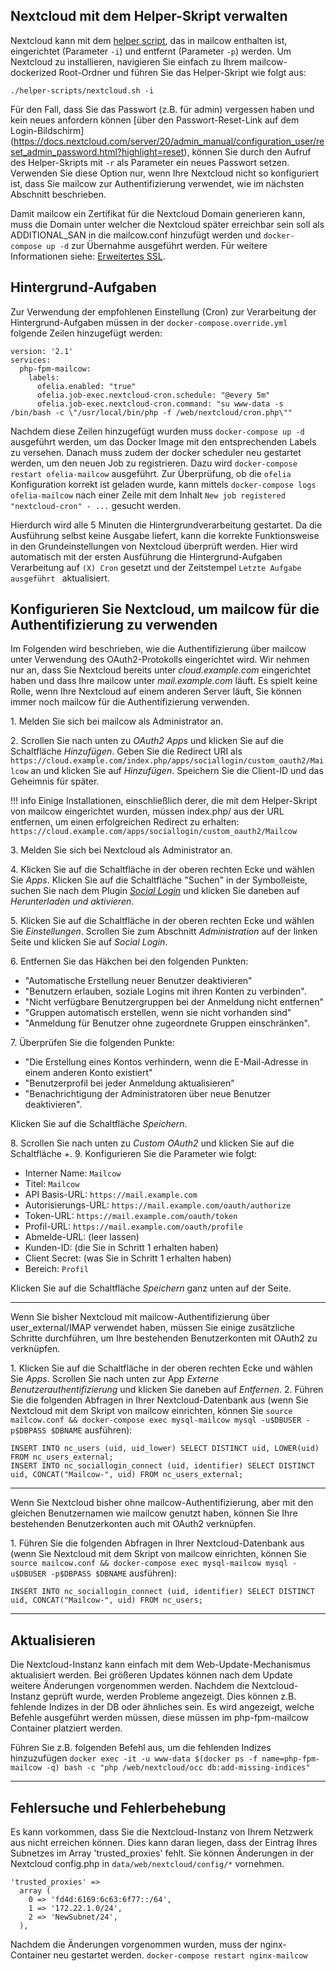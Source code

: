 ## Nextcloud mit dem Helper-Skript verwalten

Nextcloud kann mit dem [helper script](https://github.com/mailcow/mailcow-dockerized/raw/master/helper-scripts/nextcloud.sh), das in mailcow enthalten ist, eingerichtet (Parameter `-i`) und entfernt (Parameter `-p`) werden. Um Nextcloud zu installieren, navigieren Sie einfach zu Ihrem mailcow-dockerized Root-Ordner und führen Sie das Helper-Skript wie folgt aus:

`./helper-scripts/nextcloud.sh -i`

Für den Fall, dass Sie das Passwort (z.B. für admin) vergessen haben und kein neues anfordern können [über den Passwort-Reset-Link auf dem Login-Bildschirm] (https://docs.nextcloud.com/server/20/admin_manual/configuration_user/reset_admin_password.html?highlight=reset), können Sie durch den Aufruf des Helper-Skripts mit `-r` als Parameter ein neues Passwort setzen. Verwenden Sie diese Option nur, wenn Ihre Nextcloud nicht so konfiguriert ist, dass Sie mailcow zur Authentifizierung verwendet, wie im nächsten Abschnitt beschrieben.

Damit mailcow ein Zertifikat für die Nextcloud Domain generieren kann, muss die Domain unter welcher die Nextcloud später erreichbar sein soll als ADDITIONAL_SAN in die mailcow.conf hinzufügt werden und `docker-compose up -d` zur Übernahme ausgeführt werden. Für weitere Informationen siehe: [Erweitertes SSL](../post_installation/firststeps-ssl.md).

## Hintergrund-Aufgaben

Zur Verwendung der empfohlenen Einstellung (Cron) zur Verarbeitung der Hintergrund-Aufgaben müssen in der `docker-compose.override.yml` folgende Zeilen
 hinzugefügt werden:

```
version: '2.1'
services:
  php-fpm-mailcow:
    labels:
      ofelia.enabled: "true"
      ofelia.job-exec.nextcloud-cron.schedule: "@every 5m"
      ofelia.job-exec.nextcloud-cron.command: "su www-data -s /bin/bash -c \"/usr/local/bin/php -f /web/nextcloud/cron.php\""
```

Nachdem diese Zeilen hinzugefügt wurden muss `docker-compose up -d` ausgeführt werden, um das Docker Image mit den entsprechenden Labels zu versehen. Danach muss
 zudem der docker scheduler neu gestartet werden, um den neuen Job zu registrieren. Dazu wird `docker-compose restart ofelia-mailcow` ausgeführt. Zur
 Überprüfung, ob die `ofelia` Konfiguration korrekt ist geladen wurde, kann mittels `docker-compose logs ofelia-mailcow` nach einer Zeile mit dem Inhalt
 `New job registered "nextcloud-cron" - ...` gesucht werden.

Hierdurch wird alle 5 Minuten die Hintergrundverarbeitung gestartet. Da die Ausführung selbst keine Ausgabe liefert, kann die korrekte Funktionsweise in den
 Grundeinstellungen von Nextcloud überprüft werden. Hier wird automatisch mit der ersten Ausführung die Hintergrund-Aufgaben Verarbeitung auf `(X) Cron` gesetzt
 und der Zeitstempel `Letzte Aufgabe ausgeführt ` aktualisiert.

## Konfigurieren Sie Nextcloud, um mailcow für die Authentifizierung zu verwenden

Im Folgenden wird beschrieben, wie die Authentifizierung über mailcow unter Verwendung des OAuth2-Protokolls eingerichtet wird. Wir nehmen nur an, dass Sie Nextcloud bereits unter _cloud.example.com_ eingerichtet haben und dass Ihre mailcow unter _mail.example.com_ läuft. Es spielt keine Rolle, wenn Ihre Nextcloud auf einem anderen Server läuft, Sie können immer noch mailcow für die Authentifizierung verwenden.

1\. Melden Sie sich bei mailcow als Administrator an.

2\. Scrollen Sie nach unten zu _OAuth2 Apps_ und klicken Sie auf die Schaltfläche _Hinzufügen_. Geben Sie die Redirect URI als `https://cloud.example.com/index.php/apps/sociallogin/custom_oauth2/Mailcow` an und klicken Sie auf _Hinzufügen_. Speichern Sie die Client-ID und das Geheimnis für später.

!!! info
    Einige Installationen, einschließlich derer, die mit dem Helper-Skript von mailcow eingerichtet wurden, müssen index.php/ aus der URL entfernen, um einen erfolgreichen Redirect zu erhalten: `https://cloud.example.com/apps/sociallogin/custom_oauth2/Mailcow`

3\. Melden Sie sich bei Nextcloud als Administrator an.

4\. Klicken Sie auf die Schaltfläche in der oberen rechten Ecke und wählen Sie _Apps_. Klicken Sie auf die Schaltfläche "Suchen" in der Symbolleiste, suchen Sie nach dem Plugin [_Social Login_](https://apps.nextcloud.com/apps/sociallogin) und klicken Sie daneben auf _Herunterladen und aktivieren_.

5\. Klicken Sie auf die Schaltfläche in der oberen rechten Ecke und wählen Sie _Einstellungen_. Scrollen Sie zum Abschnitt _Administration_ auf der linken Seite und klicken Sie auf _Social Login_.

6\. Entfernen Sie das Häkchen bei den folgenden Punkten:

- "Automatische Erstellung neuer Benutzer deaktivieren"
- "Benutzern erlauben, soziale Logins mit ihren Konten zu verbinden".
- "Nicht verfügbare Benutzergruppen bei der Anmeldung nicht entfernen"
- "Gruppen automatisch erstellen, wenn sie nicht vorhanden sind"
- "Anmeldung für Benutzer ohne zugeordnete Gruppen einschränken".

7\. Überprüfen Sie die folgenden Punkte:

- "Die Erstellung eines Kontos verhindern, wenn die E-Mail-Adresse in einem anderen Konto existiert"
- "Benutzerprofil bei jeder Anmeldung aktualisieren"
- "Benachrichtigung der Administratoren über neue Benutzer deaktivieren".

Klicken Sie auf die Schaltfläche _Speichern_.

8\. Scrollen Sie nach unten zu _Custom OAuth2_ und klicken Sie auf die Schaltfläche _+_.
9\. Konfigurieren Sie die Parameter wie folgt:

- Interner Name: `Mailcow`
- Titel: `Mailcow`
- API Basis-URL: `https://mail.example.com`
- Autorisierungs-URL: `https://mail.example.com/oauth/authorize`
- Token-URL: `https://mail.example.com/oauth/token`
- Profil-URL: `https://mail.example.com/oauth/profile`
- Abmelde-URL: (leer lassen)
- Kunden-ID: (die Sie in Schritt 1 erhalten haben)
- Client Secret: (was Sie in Schritt 1 erhalten haben)
- Bereich: `Profil`

Klicken Sie auf die Schaltfläche _Speichern_ ganz unten auf der Seite.

---

Wenn Sie bisher Nextcloud mit mailcow-Authentifizierung über user\_external/IMAP verwendet haben, müssen Sie einige zusätzliche Schritte durchführen, um Ihre bestehenden Benutzerkonten mit OAuth2 zu verknüpfen.

1\. Klicken Sie auf die Schaltfläche in der oberen rechten Ecke und wählen Sie _Apps_. Scrollen Sie nach unten zur App _Externe Benutzerauthentifizierung_ und klicken Sie daneben auf _Entfernen_.
2\. Führen Sie die folgenden Abfragen in Ihrer Nextcloud-Datenbank aus (wenn Sie Nextcloud mit dem Skript von mailcow einrichten, können Sie `source mailcow.conf && docker-compose exec mysql-mailcow mysql -u$DBUSER -p$DBPASS $DBNAME` ausführen):
```
INSERT INTO nc_users (uid, uid_lower) SELECT DISTINCT uid, LOWER(uid) FROM nc_users_external;
INSERT INTO nc_sociallogin_connect (uid, identifier) SELECT DISTINCT uid, CONCAT("Mailcow-", uid) FROM nc_users_external;
```

---

Wenn Sie Nextcloud bisher ohne mailcow-Authentifizierung, aber mit den gleichen Benutzernamen wie mailcow genutzt haben, können Sie Ihre bestehenden Benutzerkonten auch mit OAuth2 verknüpfen.

1\. Führen Sie die folgenden Abfragen in Ihrer Nextcloud-Datenbank aus (wenn Sie Nextcloud mit dem Skript von mailcow einrichten, können Sie `source mailcow.conf && docker-compose exec mysql-mailcow mysql -u$DBUSER -p$DBPASS $DBNAME` ausführen):
```
INSERT INTO nc_sociallogin_connect (uid, identifier) SELECT DISTINCT uid, CONCAT("Mailcow-", uid) FROM nc_users;
```

---

## Aktualisieren

Die Nextcloud-Instanz kann einfach mit dem Web-Update-Mechanismus aktualisiert werden. Bei größeren Updates können nach dem Update weitere Änderungen vorgenommen werden. Nachdem die Nextcloud-Instanz geprüft wurde, werden Probleme angezeigt. Dies können z.B. fehlende Indizes in der DB oder ähnliches sein.
Es wird angezeigt, welche Befehle ausgeführt werden müssen, diese müssen im php-fpm-mailcow Container platziert werden.

Führen Sie z.B. folgenden Befehl aus, um die fehlenden Indizes hinzuzufügen
`docker exec -it -u www-data $(docker ps -f name=php-fpm-mailcow -q) bash -c "php /web/nextcloud/occ db:add-missing-indices"`

---

## Fehlersuche und Fehlerbehebung

Es kann vorkommen, dass Sie die Nextcloud-Instanz von Ihrem Netzwerk aus nicht erreichen können. Dies kann daran liegen, dass der Eintrag Ihres Subnetzes im Array 'trusted_proxies' fehlt. Sie können Änderungen in der Nextcloud config.php in `data/web/nextcloud/config/*` vornehmen.

```
'trusted_proxies' =>
  array (
    0 => 'fd4d:6169:6c63:6f77::/64',
    1 => '172.22.1.0/24',
    2 => 'NewSubnet/24',
  ),
```

Nachdem die Änderungen vorgenommen wurden, muss der nginx-Container neu gestartet werden.
`docker-compose restart nginx-mailcow`